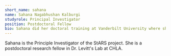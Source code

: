 ```yaml
---
short_name: sahana
name: Sahana Nagabhushan Kalburgi
studyrole: Principal Investigator
position: Postdoctoral Fellow
bio: Sahana did her doctoral training at Vanderbilt University where she studied brain networks in children with autism. She is interested in developing biomarkers to aid in early identification of autism in infants at risk. 
---
```


Sahana is the Principle Investigator of the StARS project. She is a postdoctoral research fellow in Dr. Levitt's Lab at CHLA. 
